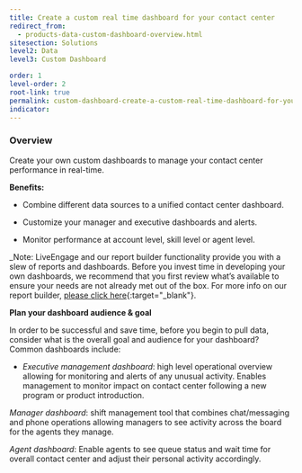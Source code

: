 ```yaml
---
title: Create a custom real time dashboard for your contact center
redirect_from:
  - products-data-custom-dashboard-overview.html
sitesection: Solutions
level2: Data
level3: Custom Dashboard

order: 1
level-order: 2
root-link: true
permalink: custom-dashboard-create-a-custom-real-time-dashboard-for-your-contact-center.html
indicator:
---
```


### Overview

Create your own custom dashboards to manage your contact center performance in real-time.

**Benefits:**

* Combine different data sources to a unified contact center dashboard.

* Customize your manager and executive dashboards and alerts.

* Monitor performance at account level, skill level or agent level.

_Note: LiveEngage and our report builder functionality provide you with a slew of reports and dashboards. Before you invest time in developing your own dashboards, we recommend that you first review what’s available to ensure your needs are not already met out of the box. For more info on our report builder, [please click here](https://s3-eu-west-1.amazonaws.com/ce-sr/CA/AM/Report+Builder+User+Guide.pdf){:target="_blank"}.

**Plan your dashboard audience & goal**

In order to be successful and save time, before you begin to pull data, consider what is the overall goal and audience for your dashboard? Common dashboards include:

* _Executive management dashboard_: high level operational overview allowing for monitoring and alerts of any unusual activity. Enables management to monitor impact on contact center following a new program or product introduction. 

_Manager dashboard_: shift management tool that combines chat/messaging and phone operations allowing managers to see activity across the board for the agents they manage.

_Agent dashboard_: Enable agents to see queue status and wait time for overall contact center and adjust their personal activity accordingly. 






